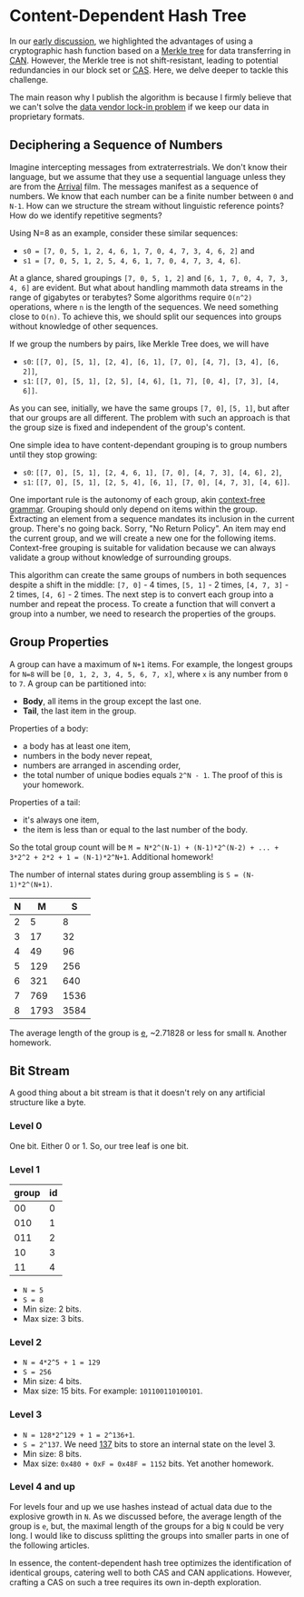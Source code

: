 # Content-Dependent Hash Tree

In our [early discussion](some-aspects-of-merkle-tree.md), we highlighted the advantages of using a cryptographic hash function based on a [Merkle tree](https://en.wikipedia.org/wiki/Merkle_tree) for data transferring in [CAN](https://en.wikipedia.org/wiki/Content-addressable_network). However, the Merkle tree is not shift-resistant, leading to potential redundancies in our block set or [CAS](https://en.wikipedia.org/wiki/Content-addressable_storage). Here, we delve deeper to tackle this challenge.

The main reason why I publish the algorithm is because I firmly believe that we can't solve the [data vendor lock-in problem](data-vendor-lock-in.md) if we keep our data in proprietary formats. 

## Deciphering a Sequence of Numbers

Imagine intercepting messages from extraterrestrials. We don't know their language, but we assume that they use a sequential language unless they are from the [Arrival](https://en.wikipedia.org/wiki/Arrival_(film)) film. The messages manifest as a sequence of numbers. We know that each number can be a finite number between `0` and `N-1`. How can we structure the stream without linguistic reference points? How do we identify repetitive segments?

Using N=8 as an example, consider these similar sequences:
- `s0 = [7, 0, 5, 1, 2, 4, 6, 1, 7, 0, 4, 7, 3, 4, 6, 2]` and
- `s1 = [7, 0, 5, 1, 2, 5, 4, 6, 1, 7, 0, 4, 7, 3, 4, 6]`.

At a glance, shared groupings `[7, 0, 5, 1, 2]` and `[6, 1, 7, 0, 4, 7, 3, 4, 6]` are evident. But what about handling mammoth data streams in the range of gigabytes or terabytes? Some algorithms require `O(n^2)` operations, where `n` is the length of the sequences. We need something close to `O(n)`. To achieve this, we should split our sequences into groups without knowledge of other sequences.

If we group the numbers by pairs, like Merkle Tree does, we will have
- `s0`: `[[7, 0], [5, 1], [2, 4], [6, 1], [7, 0], [4, 7], [3, 4], [6, 2]]`,
- `s1`: `[[7, 0], [5, 1], [2, 5], [4, 6], [1, 7], [0, 4], [7, 3], [4, 6]]`.

As you can see, initially, we have the same groups `[7, 0]`, `[5, 1]`, but after that our groups are all different. The problem with such an approach is that the group size is fixed and independent of the group's content.

One simple idea to have content-dependant grouping is to group numbers until they stop growing:
- `s0`: `[[7, 0], [5, 1], [2, 4, 6, 1], [7, 0], [4, 7, 3], [4, 6], 2]`,
- `s1`: `[[7, 0], [5, 1], [2, 5, 4], [6, 1], [7, 0], [4, 7, 3], [4, 6]]`.

One important rule is the autonomy of each group, akin [context-free grammar](https://en.wikipedia.org/wiki/Context-free_grammar). Grouping should only depend on items within the group. Extracting an element from a sequence mandates its inclusion in the current group. There's no going back. Sorry, "No Return Policy". An item may end the current group, and we will create a new one for the following items. Context-free grouping is suitable for validation because we can always validate a group without knowledge of surrounding groups.

This algorithm can create the same groups of numbers in both sequences despite a shift in the middle: `[7, 0]` - 4 times, `[5, 1]` - 2 times, `[4, 7, 3]` - 2 times, `[4, 6]` - 2 times. The next step is to convert each group into a number and repeat the process. To create a function that will convert a group into a number, we need to research the properties of the groups.

## Group Properties

A group can have a maximum of `N+1` items. For example, the longest groups for `N=8` will be `[0, 1, 2, 3, 4, 5, 6, 7, x]`, where `x` is any number from `0` to `7`.
A group can be partitioned into:
- **Body**, all items in the group except the last one.
- **Tail**, the last item in the group.

Properties of a body:
- a body has at least one item,
- numbers in the body never repeat,
- numbers are arranged in ascending order,
- the total number of unique bodies equals `2^N - 1`. The proof of this is your homework.

Properties of a tail:
- it's always one item,
- the item is less than or equal to the last number of the body.

So the total group count will be `M = N*2^(N-1) + (N-1)*2^(N-2) + ... + 3*2^2 + 2*2 + 1 = (N-1)*2^N+1`. Additional homework!

The number of internal states during group assembling is `S = (N-1)*2^(N+1)`.

|N  |   M|   S|
|---|----|----|
|2  |5   |8   |
|3  |17  |32  |
|4  |49  |96  |
|5  |129 |256 |
|6  |321 |640 |
|7  |769 |1536|
|8  |1793|3584|

The average length of the group is [e](https://en.wikipedia.org/wiki/E_(mathematical_constant)), ~2.71828 or less for small `N`. Another homework.

## Bit Stream

A good thing about a bit stream is that it doesn't rely on any artificial structure like a byte.

### Level 0

One bit. Either 0 or 1. So, our tree leaf is one bit.

### Level 1

|group|id|
|-----|--|
|00   | 0|
|010  | 1|
|011  | 2|
|10   | 3|
|11   | 4|

- `N = 5`
- `S = 8`
- Min size: 2 bits.
- Max size: 3 bits.

### Level 2

- `N = 4*2^5 + 1 = 129`
- `S = 256`
- Min size: 4 bits.
- Max size: 15 bits. For example: `101100110100101`.

### Level 3

- `N = 128*2^129 + 1 = 2^136+1`.
- `S = 2^137`. We need [137](https://en.wikipedia.org/wiki/137_(number)) bits to store an internal state on the level 3.
- Min size: 8 bits.
- Max size: `0x480 + 0xF = 0x48F = 1152` bits. Yet another homework.

### Level 4 and up

For levels four and up we use hashes instead of actual data due to the explosive growth in `N`. As we discussed before, the average length of the group is `e`, but, the maximal length of the groups for a big `N` could be very long. I would like to discuss splitting the groups into smaller parts in one of the following articles. 

In essence, the content-dependent hash tree optimizes the identification of identical groups, catering well to both CAS and CAN applications. However, crafting a CAS on such a tree requires its own in-depth exploration.
